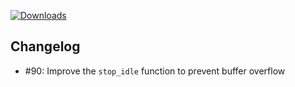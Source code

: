 [![Downloads](https://img.shields.io/github/downloads/zevnda/steam-game-idler/1.7.18/total?style=for-the-badge&logo=github&color=137eb5)](https://github.com/zevnda/steam-game-idler/releases/download/1.7.18/Steam.Game.Idler_1.7.18_x64_en-US.msi)

## Changelog
- #90: Improve the `stop_idle` function to prevent buffer overflow

